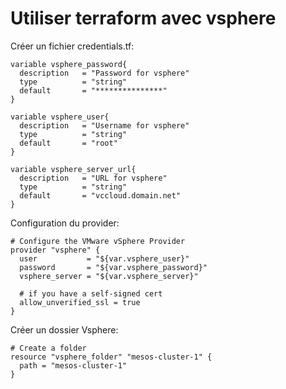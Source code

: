 # Utiliser terraform avec vsphere

Créer un fichier credentials.tf:


    variable vsphere_password{
      description   = "Password for vsphere"
      type          = "string"
      default       = "***************"
    }
    
    variable vsphere_user{
      description   = "Username for vsphere"
      type          = "string"
      default       = "root"
    }
    
    variable vsphere_server_url{
      description   = "URL for vsphere"
      type          = "string"
      default       = "vccloud.domain.net"
    }

Configuration du provider:

    # Configure the VMware vSphere Provider
    provider "vsphere" {
      user           = "${var.vsphere_user}"
      password       = "${var.vsphere_password}"
      vsphere_server = "${var.vsphere_server}"
    
      # if you have a self-signed cert
      allow_unverified_ssl = true
    }

Créer un dossier Vsphere:

    # Create a folder
    resource "vsphere_folder" "mesos-cluster-1" {
      path = "mesos-cluster-1"
    }

